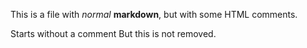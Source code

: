 This is a file with *normal* __markdown__, but with some HTML comments.

Starts without a comment <!-- This is a comment --> But this is not removed.